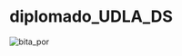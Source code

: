 # diplomado_UDLA_DS
![bita_por](https://user-images.githubusercontent.com/98181461/150660102-5ff1cb60-e4f7-41e9-9f9b-0761788e5e68.jpg)
